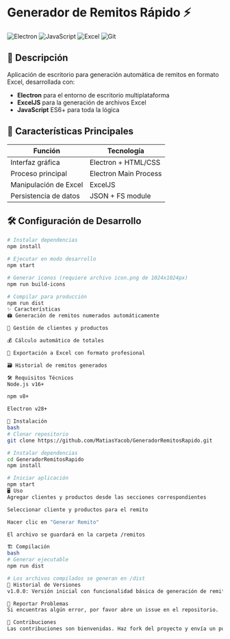 # Generador de Remitos Rápido ⚡

![Electron](https://img.shields.io/badge/Electron-2B2E3A?style=for-the-badge&logo=electron&logoColor=9FEAF9)
![JavaScript](https://img.shields.io/badge/JavaScript-F7DF1E?style=for-the-badge&logo=javascript&logoColor=black)
![Excel](https://img.shields.io/badge/Microsoft_Excel-217346?style=for-the-badge&logo=microsoftexcel&logoColor=white)
![Git](https://img.shields.io/badge/Git-F05032?style=for-the-badge&logo=git&logoColor=white)

## 📝 Descripción
Aplicación de escritorio para generación automática de remitos en formato Excel, desarrollada con:

- **Electron** para el entorno de escritorio multiplataforma
- **ExcelJS** para la generación de archivos Excel
- **JavaScript** ES6+ para toda la lógica

## 🚀 Características Principales
| Función | Tecnología |
|---------|------------|
| Interfaz gráfica | Electron + HTML/CSS |
| Proceso principal | Electron Main Process |
| Manipulación de Excel | ExcelJS |
| Persistencia de datos | JSON + FS module |

## 🛠️ Configuración de Desarrollo

```bash
# Instalar dependencias
npm install

# Ejecutar en modo desarrollo
npm start

# Generar iconos (requiere archivo icon.png de 1024x1024px)
npm run build-icons

# Compilar para producción
npm run dist
✨ Características
🖨️ Generación de remitos numerados automáticamente

📝 Gestión de clientes y productos

💰 Cálculo automático de totales

📁 Exportación a Excel con formato profesional

🗃️ Historial de remitos generados

🛠️ Requisitos Técnicos
Node.js v16+

npm v8+

Electron v28+

🚀 Instalación
bash
# Clonar repositorio
git clone https://github.com/MatiasYacob/GeneradorRemitosRapido.git

# Instalar dependencias
cd GeneradorRemitosRapido
npm install

# Iniciar aplicación
npm start
🖥️ Uso
Agregar clientes y productos desde las secciones correspondientes

Seleccionar cliente y productos para el remito

Hacer clic en "Generar Remito"

El archivo se guardará en la carpeta /remitos

🏗️ Compilación
bash
# Generar ejecutable
npm run dist

# Los archivos compilados se generan en /dist
🔄 Historial de Versiones
v1.0.0: Versión inicial con funcionalidad básica de generación de remitos

🐛 Reportar Problemas
Si encuentras algún error, por favor abre un issue en el repositorio.

🤝 Contribuciones
Las contribuciones son bienvenidas. Haz fork del proyecto y envía un pull request.